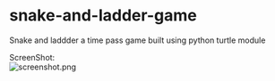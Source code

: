 # snake-and-ladder-game

Snake and laddder a time pass game built using python turtle module

ScreenShot:
<br>
![screenshot.png](https://github.com/adigapranava/snake-and-ladder-game/blob/master/screenshots/screenshot.png?raw=true)
